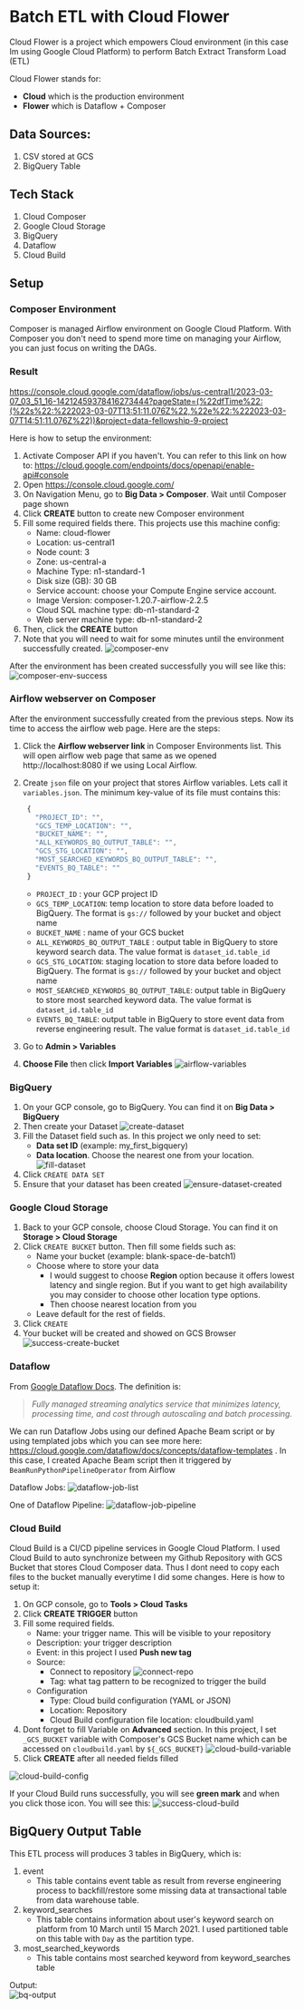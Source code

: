 # Batch ETL with Cloud Flower

Cloud Flower is a project which empowers Cloud environment (in this case Im using Google Cloud Platform) to perform Batch Extract Transform Load (ETL)

Cloud Flower stands for:
- **Cloud** which is the production environment
- **Flower** which is Dataflow + Composer

## Data Sources:
1. CSV stored at GCS
2. BigQuery Table

## Tech Stack
1. Cloud Composer
2. Google Cloud Storage
3. BigQuery
4. Dataflow
5. Cloud Build

## Setup
### Composer Environment
Composer is managed Airflow environment on Google Cloud Platform. With Composer you don't need to spend more time on managing your Airflow, you can just focus on writing the DAGs.

### Result
https://console.cloud.google.com/dataflow/jobs/us-central1/2023-03-07_03_51_16-14212459378416273444?pageState=(%22dfTime%22:(%22s%22:%222023-03-07T13:51:11.076Z%22,%22e%22:%222023-03-07T14:51:11.076Z%22))&project=data-fellowship-9-project

Here is how to setup the environment:
1. Activate Composer API if you haven't. You can refer to this link on how to: https://cloud.google.com/endpoints/docs/openapi/enable-api#console
2. Open https://console.cloud.google.com/
3. On Navigation Menu, go to **Big Data > Composer**. Wait until Composer page shown
4. Click **CREATE** button to create new Composer environment
5. Fill some required fields there. This projects use this machine config:
   - Name: cloud-flower
   - Location: us-central1
   - Node count: 3
   - Zone: us-central-a
   - Machine Type: n1-standard-1
   - Disk size (GB): 30 GB
   - Service account: choose your Compute Engine service account.
   - Image Version: composer-1.20.7-airflow-2.2.5
   - Cloud SQL machine type: db-n1-standard-2
   - Web server machine type: db-n1-standard-2
6. Then, click the **CREATE** button
7. Note that you will need to wait for some minutes until the environment successfully created.
![composer-env](/images/Composer%20Env%20Config.png)

After the environment has been created successfully you will see like this:
![composer-env-success](/images/After%20Success%20Create%20Env.png)

### Airflow webserver on Composer
After the environment successfully created from the previous steps. Now its time to access the airflow web page. Here are the steps:
1. Click the **Airflow webserver link** in Composer Environments list. This will open airflow web page that same as we opened http://localhost:8080 if we using Local Airflow.
2. Create `json` file on your project that stores Airflow variables. Lets call it `variables.json`. The minimum key-value of its file must contains this:
   ```js
    {
      "PROJECT_ID": "",
      "GCS_TEMP_LOCATION": "",
      "BUCKET_NAME": "",
      "ALL_KEYWORDS_BQ_OUTPUT_TABLE": "",
      "GCS_STG_LOCATION": "",
      "MOST_SEARCHED_KEYWORDS_BQ_OUTPUT_TABLE": "",
      "EVENTS_BQ_TABLE": ""
    }
   ```
   - `PROJECT_ID` : your GCP project ID
   - `GCS_TEMP_LOCATION`: temp location to store data before loaded to BigQuery. The format is `gs://` followed by your bucket and object name
   - `BUCKET_NAME` : name of your GCS bucket
   - `ALL_KEYWORDS_BQ_OUTPUT_TABLE` : output table in BigQuery to store keyword search data. The value format is `dataset_id.table_id`
   - `GCS_STG_LOCATION`: staging location to store data before loaded to BigQuery. The format is `gs://` followed by your bucket and object name
   - `MOST_SEARCHED_KEYWORDS_BQ_OUTPUT_TABLE`: output table in BigQuery to store most searched keyword data. The value format is `dataset_id.table_id`
   - `EVENTS_BQ_TABLE`: output table in BigQuery to store event data from reverse engineering result. The value format is `dataset_id.table_id`
   
3. Go to **Admin > Variables**
4. **Choose File** then click **Import Variables**
![airflow-variables](images/Import%20Variable.png)

### BigQuery
1. On your GCP console, go to BigQuery. You can find it on **Big Data > BigQuery**
2. Then create your Dataset ![create-dataset](/images/Create%20Dataset%20menu.png)
3. Fill the Dataset field such as. In this project we only need to set:
   - **Data set ID** (example: my_first_bigquery)
   - **Data location**. Choose the nearest one from your location.
  ![fill-dataset](/images/Create%20BigQuery%20Dataset.png)
4. Click `CREATE DATA SET`
5. Ensure that your dataset has been created
![ensure-dataset-created](/images/Ensure%20Created.png)

### Google Cloud Storage
1. Back to your GCP console, choose Cloud Storage. You can find it on **Storage > Cloud Storage**
2. Click `CREATE BUCKET` button. Then fill some fields such as:
   - Name your bucket (example: blank-space-de-batch1)
   - Choose where to store your data
     - I would suggest to choose **Region** option because it offers lowest latency and single region. But if you want to get high availability you may consider to choose other location type options.
     - Then choose nearest location from you
   - Leave default for the rest of fields.
3. Click `CREATE`
4. Your bucket will be created and showed on GCS Browser
![success-create-bucket](/images/Success%20Create%20Bucket.png)

### Dataflow
From [Google Dataflow Docs](https://cloud.google.com/dataflow). The definition is:
> *Fully managed streaming analytics service that minimizes latency, processing time, and cost through autoscaling and batch processing.*

We can run Dataflow Jobs using our defined Apache Beam script or by using templated jobs which you can see more here: https://cloud.google.com/dataflow/docs/concepts/dataflow-templates . In this case, I created Apache Beam script then it triggered by `BeamRunPythonPipelineOperator` from Airflow

Dataflow Jobs:
![dataflow-job-list](images/Dataflow%20Jobs.png)

One of Dataflow Pipeline:
![dataflow-job-pipeline](images/Dataflow%20Jobs%20Pipeline.png)

### Cloud Build
Cloud Build is a CI/CD pipeline services in Google Cloud Platform. I used Cloud Build to auto synchronize between my Github Repository with GCS Bucket that stores Cloud Composer data. Thus I dont need to copy each files to the bucket manually everytime I did some changes. Here is how to setup it:
1. On GCP console, go to **Tools > Cloud Tasks**
2. Click **CREATE TRIGGER** button
3. Fill some required fields.
   - Name: your trigger name. This will be visible to your repository
   - Description: your trigger description 
   - Event: in this project I used **Push new tag**
   - Source: 
     - Connect to repository
![connect-repo](images/Connect%20Repository%20Cloud%20Build.png)
     - Tag: what tag pattern to be recognized to trigger the build
   - Configuration
     - Type: Cloud build configuration (YAML or JSON)
     - Location: Repository
     - Cloud Build configuration file location: cloudbuild.yaml
4. Dont forget to fill Variable on **Advanced** section. In this project, I set `_GCS_BUCKET` variable with Composer's GCS Bucket name which can be accessed on `cloudbuild.yaml` by `${_GCS_BUCKET}`
![cloud-build-variable](images/Add%20Cloud%20Build%20Variable.png)
5. Click **CREATE** after all needed fields filled 

![cloud-build-config](images/Cloud%20Build%20Config.png)

If your Cloud Build runs successfully, you will see **green mark** and when you click those icon. You will see this:
![success-cloud-build](images/Google%20Cloud%20Build%20Run%20Successfully.png) 

## BigQuery Output Table
This ETL process will produces 3 tables in BigQuery, which is:
1. event
   - This table contains event table as result from reverse engineering process to backfill/restore some missing data at transactional table from data warehouse table. 
2. keyword_searches
   - This table contains information about user's keyword search on platform from 10 March until 15 March 2021. I used partitioned table on this table with `Day` as the partition type.
3. most_searched_keywords
   - This table contains most searched keyword from keyword_searches table 

Output: <br>
![bq-output](images/BigQuery%20Output%20Table.png)
